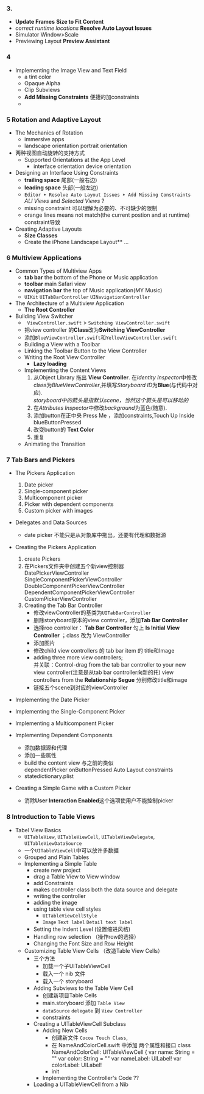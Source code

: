 

### 3. 

- **Update Frames**  **Size to Fit Content**
- *correct runtime locations* **Resolve Auto Layout Issues**
- Simulator  Window>Scale
- Previewing Layout   **Preview Assistant**

### 4

- Implementing the Image View and Text Field
    + a tint color
    + Opaque  Alpha
    + Clip Subviews
    + **Add Missing Constraints**  便捷的加constraints
    +

### 5 Rotation and Adaptive Layout
- The Mechanics of Rotation
    + immersive apps
    + landscape orientation   portrait orientation
- 两种视图自动旋转的支持方式
    + Supported Orientations at the App Level
        - interface orientation   device orientation
- Designing an Interface Using Constraints
    + **trailing space**  尾部(一般右边)
    + **leading space**   头部(一般左边)
    +  `Editor ➤ Resolve Auto Layout Issues ➤ Add Missing Constraints`  *ALl Views* and *Selected Views* ?
    +  missing constraint  可以理解为必要的、不可缺少的限制
    +  orange lines   means not match(the current postion and at runtime) constraint导致
- Creating Adaptive Layouts
    + **Size Classes**
    + Create the iPhone Landscape Layout**
...

### 6 Multiview Applications 
- Common Types of Multiview Apps
    + **tab bar**   the bottom of the Phone or Music application
    + **toolbar**   main Safari view
    + **navigation bar**  the top of Music application(MY Music)
    + `UIKit`  `UITabBarController`  `UINavigationController`
- The Architecture of a Multiview Application 
    + **The Root Controller**
- Building View Switcher
    + ` ViewController.swift` > `Switching ViewController.swift`
    + 把view controller 的**Class**改为**Switching ViewController**
    + 添加`BlueViewController.swift`和`YellowViewController.swift`
    + Building a View with a Toolbar
    + Linking the Toolbar Button to the View Controller
    + Writing the Root View Controller
        * **Lazy loading**
    + Implementing the Content Views
        1. 从Object Library 拖出 **View Controller**. 在*Identity Inspector*中修改class为*BlueViewController*,并填写*Storyboard ID*为**Blue**(与代码中对应).  
        *storyboard中的箭头是指默认scene，当然这个箭头是可以移动的*   
        2. 在*Attributes Inspector*中修改*background*为蓝色(随意).
        3. 添加button在正中央  Press Me ，添加constraints,Touch Up Inside  blueButtonPressed
        4. 改变button的 **Text Color**
        5.  重复
    + Animating the Transition

### 7 Tab Bars and Pickers 

- The Pickers Application
    1. Date picker
    2. Single-component picker
    3. Multicomponent picker
    4. Picker with dependent components
    5. Custom picker with images
- Delegates and Data Sources
    + date picker 不能只是从对象库中拖出，还要有代理和数据源
- Creating the Pickers Application 
    1. create Pickers
    2. 在Pickers文件夹中创建五个新view控制器  
    DatePickerViewController  
    SingleComponentPickerViewController  DoubleComponentPickerViewController   DependentComponentPickerViewController  CustomPickerViewController
    3. Creating the Tab Bar Controller
        + 修改viewController的基类为`UITabBarController` 
        + 删除storyboard原本的view controller，添加**Tab Bar Controller**
        + 选择roo controller： **Tab Bar Controller** 勾上 **Is Initial View Controller** ；class 改为 ViewController
        + 添加图片
        + 修改child view controllers 的 tab bar item 的 title和Image
        + adding three more view controllers;     
        并关联：Control-drag from the tab bar controller to your new view controller(注意是从tab bar controller向新的托)  view controllers from the **Relationship Segue**
        分别修改title和image
        + 链接五个scene到对应的viewController
- Implementing the Date Picker

- Implementing the Single-Component Picker 

- Implementing a Multicomponent Picker

- Implementing Dependent Components 
    + 添加数据源和代理
    + 添加一些属性
    + build the content view  与之前的类似   
    dependentPicker  onButtonPressed  Auto Layout constraints
    + statedictionary.plist

- Creating a Simple Game with a Custom Picker 
    + 消除**User Interaction Enabled**这个选项使用户不能控制picker

### 8 Introduction to Table Views

- Tabel View Basics
    + `UITableView`, `UITableViewCell`, `UITableViewDelegate`, `UITableViewDataSource`   
    + 一个`UITableViewCell`中可以放许多数据    
    + Grouped and Plain Tables
    + Implementing a Simple Table
        * create new project 
        * drag a Table View to View window
        * add Constraints
        * makes controller class both the data source and delegate
        * writing the controller
        * adding the image
        * using table view  cell styles
            - `UITableViewCellStyle`
            - `Image`  `Text label` `Detail text label`
        * Setting the Indent Level (设置缩进风格)
        * Handling row selection （操作row的选择）
        * Changing the Font Size and Row Height
    + Customizing Table View Cells （改造Table View Cells）
        - 三个方法
            * 加载一个子UITableViewCell
            * 载入一个 nib 文件
            * 载入一个 storyboard 
        - Adding Subviews to the Table View Cell
            * 创建新项目Table Cells
            * main.storyboard  添加 `Table View`
            * `dataSource` `delegate` 到 `View Controller`
            * constraints
        - Creating a UITableViewCell Subclass
            * Adding New Cells 
                + 创建新文件 `Cocoa Touch Class`, 
                + 在 NameAndColorCell.swift 中添加 两个属性和接口
                        class NameAndColorCell: UITableViewCell {
                        var name: String = ""
                        var color: String = ""
                        var nameLabel: UILabel!
                        var colorLabel: UILabel!
                + init
            * Implementing the Controller's Code ??
        - Loading a UITableViewCell from a Nib
        
    



